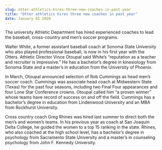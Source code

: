 ```yaml
---
slug: otter-athletics-hires-three-new-coaches-in-past-year
title: "Otter athletics hires three new coaches in past year"
date: January 01 2020
---
```


 
<p>
  The university Athletic Department has hired experienced coaches to lead the
  baseball, cross-country and men’s soccer programs.
</p>
<p>
  Walter White, a former assistant baseball coach at Sonoma State University who
  also played professional baseball, is now in his first year with the Otters.
  Athletic Director Vince Otoupal said White’s “reputation as a teacher and
  recruiter is impressive.” He has a bachelor’s degree in kinesiology from
  Sonoma State and a master’s in education from the University of Phoenix.
</p>
<p>
  In March, Otoupal announced selection of Rob Cummings as head men’s soccer
  coach. Cummings was associate head coach at Midwestern State (Texas) for the
  past four seasons, including two Final Four appearances and four Lone Star
  Conference crowns. Otoupal called him “a proven winner” whose teams have
  record of success on and off the field. Cummings has a bachelor’s degree in
  education from Lindenwood University and an MBA from Rockhurst University.
</p>
<p>
  Cross country coach Greg Rhines was hired last summer to direct both the men’s
  and women’s teams. In his previous year as coach at San Joaquin Delta College,
  he guided the women to a top 15 ranking in the state. Rhines, who also coached
  at the high school level, has a bachelor’s degree in psychology from
  Sacramento State University and a master’s in counseling psychology from John
  F. Kennedy University.
</p>
<p></p>
 
